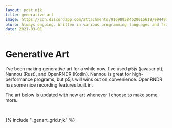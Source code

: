 ```yaml
---
layout: post.njk
title: generative art
image: https://cdn.discordapp.com/attachments/916989584620015619/994497664240586762/7_6_22_limit.gif
blurb: Always ongoing. Written in various programming languages and frameworks.
date: 2021-03-01
---
```

# Generative Art
I've been making generative art for a while now. I've used p5js (javascript), Nannou (Rust), and OpenRNDR (Kotlin). Nannou is great for high-performance programs, but p5js will wins out on convenience. OpenRNDR has some nice recording features built in.

The art below is updated with new art whenever I choose to make some more.

<br/>

{% include "_genart_grid.njk" %}
